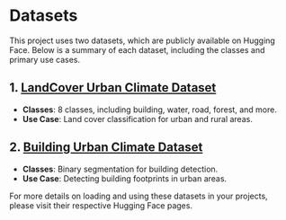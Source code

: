 # Datasets

This project uses two datasets, which are publicly available on Hugging Face. Below is a summary of each dataset, including the classes and primary use cases.

## 1. [LandCover Urban Climate Dataset](https://huggingface.co/datasets/nave1616/landcover-urban-climate)
- **Classes**: 8 classes, including building, water, road, forest, and more.
- **Use Case**: Land cover classification for urban and rural areas.

## 2. [Building Urban Climate Dataset](https://huggingface.co/datasets/nave1616/Building-Urban-Climate)
- **Classes**: Binary segmentation for building detection.
- **Use Case**: Detecting building footprints in urban areas.

For more details on loading and using these datasets in your projects, please visit their respective Hugging Face pages.
